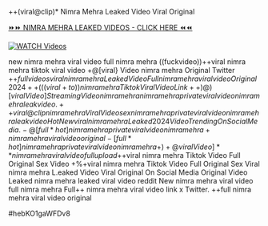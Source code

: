 ++(viral@clip)* Nimra Mehra Leaked Video Viral Original


[⏩⏩ NIMRA MEHRA LEAKED VIDEOS - CLICK HERE ⏪⏪](https://mov24.shop/watch/nimra+mehra)

[![WATCH Videos](https://i.imgur.com/dJHk4Zq.gif)](https://mov24.shop/watch/nimra+mehra)




























new nimra mehra viral video full nimra mehra
((fuckvideo))++viral nimra mehra tiktok viral video
+@[viral} Video nimra mehra Original Twitter +$+full videos viral nimra mehra Leaked Video
Full nimra mehra viral video Original 2024
++(((viral+to))nimra mehra Tiktok Viral Video Link ++)@)[viral Video] Streaming Video nimra mehra
nimra mehra private viral video nimra mehra leak video. ++viral@clip nimra mehra Viral Video sex nimra mehra private viral video nimra mehra leak video
{Hot New viral} nimra mehra Leaked 2024 Video Trending On Social Media. -@[full*hot] nimra mehra private viral video nimra mehra +nimra mehra viral video original -[full*hot] nimra mehra private viral video nimra mehra
+)+@viral Video]** nimra mehra viral video full upload
+$+viral nimra mehra Tiktok Video Full Original Sex Video +%+viral nimra mehra Tiktok Video Full Original Sex Viral nimra mehra L.eaked Video Viral Original On Social Media Original Video Leaked nimra mehra leaked viral video reddit New nimra mehra viral video full nimra mehra
Full++ nimra mehra viral video link x Twitter.
++full nimra mehra viral video original


#hebKO1gaWFDv8